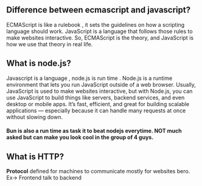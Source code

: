 <h2>Difference between ecmascript and javascript?</h2>
<p>ECMAScript is like a rulebook , it sets the guidelines on how a scripting language should work.
JavaScript is a language that follows those rules to make websites interactive.
So, ECMAScript is the theory, and JavaScript is how we use that theory in real life.</p>

<h2>What is <b>node.js?</b></h2>
Javascript is a language , node.js is run time . Node.js is a runtime environment that lets you run JavaScript outside of a web browser.
Usually, JavaScript is used to make websites interactive, but with Node.js, you can use JavaScript to build things like servers, backend 
services, and even desktop or mobile apps. It’s fast, efficient, and great for building scalable applications — especially because it 
can handle many requests at once without slowing down.
<h4>Bun is also a run time as task it to beat nodejs everytime. NOT much asked but can make you look cool in the group of 4 guys.</h4>

<h2>What is HTTP?</h2>
<p><b>Protocol</b> defined for machines to communicate mostly for websites bero. Ex-> Frontend talk to backend</p>
